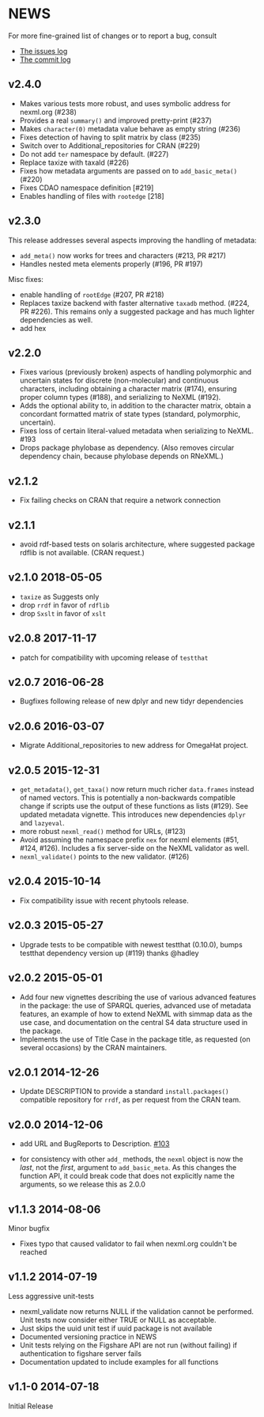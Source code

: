 NEWS
====

For more fine-grained list of changes or to report a bug, consult 

* [The issues log](https://github.com/ropensci/RNeXML/issues)
* [The commit log](https://github.com/ropensci/RNeXML/commits/master)


v2.4.0
------

- Makes various tests more robust, and uses symbolic address for nexml.org (#238)
- Provides a real `summary()` and improved pretty-print (#237)
- Makes `character(0)` metadata value behave as empty string (#236)
- Fixes detection of having to split matrix by class (#235)
- Switch over to Additional_repositories for CRAN (#229)
- Do not add `ter` namespace by default. (#227)
- Replace taxize with taxald (#226)
- Fixes how metadata arguments are passed on to `add_basic_meta()` (#220)
- Fixes CDAO namespace definition [#219]
- Enables handling of files with `rootedge` [218]


v2.3.0
-------


This release addresses several aspects improving the handling of metadata:

- `add_meta()` now works for trees and characters (#213, PR #217)
- Handles nested meta elements properly (#196, PR #197)

Misc fixes:

- enable handling of `rootEdge` (#207, PR #218)
- Replaces taxize backend with faster alternative `taxadb` method. (#224, PR #226).
 This remains only a suggested package and has much lighter dependencies as well.  
- add hex

v2.2.0
------

- Fixes various (previously broken) aspects of handling polymorphic
  and uncertain states for discrete (non-molecular) and continuous
  characters, including obtaining a character matrix (#174), ensuring
  proper column types (#188), and serializing to NeXML (#192).
- Adds the optional ability to, in addition to the character matrix,
  obtain a concordant formatted matrix of state types (standard,
  polymorphic, uncertain).
- Fixes loss of certain literal-valued metadata when serializing to
  NeXML. #193
- Drops package phylobase as dependency. (Also removes circular
  dependency chain, because phylobase depends on RNeXML.)

v2.1.2
------

- Fix failing checks on CRAN that require a network connection

v2.1.1 
------

- avoid rdf-based tests on solaris architecture, where suggested
  package rdflib is not available. (CRAN request.)

v2.1.0 2018-05-05
------

- `taxize` as Suggests only
- drop `rrdf` in favor of `rdflib`
- drop `Sxslt` in favor of `xslt`


v2.0.8 2017-11-17
------

- patch for compatibility with upcoming release of `testthat`

v2.0.7 2016-06-28
------

- Bugfixes following release of new dplyr and new tidyr dependencies

v2.0.6 2016-03-07
------

- Migrate Additional_repositories to new address for OmegaHat project.

v2.0.5  2015-12-31
-------

- `get_metadata()`, `get_taxa()` now return much richer `data.frames` instead of named vectors. 
  This is potentially a non-backwards compatible change if scripts use the output of these
  functions as lists (#129).  See updated metadata vignette.  This introduces new dependencies
  `dplyr` and `lazyeval`. 
- more robust `nexml_read()` method for URLs, (#123)
- Avoid assuming the namespace prefix `nex` for nexml elements (#51, #124, #126). Includes a
  fix server-side on the NeXML validator as well.
- `nexml_validate()` points to the new validator. (#126)


v2.0.4 2015-10-14
-------

- Fix compatibility issue with recent phytools release.

v2.0.3 2015-05-27
------

- Upgrade tests to be compatible with newest testthat (0.10.0), bumps testthat dependency version up (#119) thanks @hadley

v2.0.2 2015-05-01
------

- Add four new vignettes describing the use of various advanced
  features in the package: the use of SPARQL queries, advanced
	use of metadata features, an example of how to extend NeXML
	with simmap data as the use case, and documentation on the 
	central S4 data structure used in the package.
- Implements the use of Title Case in the package title, as
  requested (on several occasions) by the CRAN maintainers.


v2.0.1 2014-12-26
-------

- Update DESCRIPTION to provide a standard `install.packages()` compatible repository for `rrdf`, as per request from the CRAN team.

v2.0.0   2014-12-06
---------

* add URL and BugReports to Description. [#103](https://github.com/ropensci/RNeXML/issues/103)

* for consistency with other `add_` methods, the `nexml` object is now the _last_, not the _first_, 
argument to `add_basic_meta`.  As this changes the function API, it could break code that does not
explicitly name the arguments, so we release this as 2.0.0


v1.1.3 2014-08-06
------

Minor bugfix

* Fixes typo that caused validator to fail when nexml.org couldn't be reached

v1.1.2  2014-07-19
-------

Less aggressive unit-tests

* nexml_validate now returns NULL if the validation cannot be performed. Unit tests now consider either TRUE or NULL as acceptable.   
* Just skips the uuid unit test if uuid package is not available
* Documented versioning practice in NEWS
* Unit tests relying on the Figshare API are not run (without failing) if authentication to figshare server fails
* Documentation updated to include examples for all functions

v1.1-0 2014-07-18
------

Initial Release 
